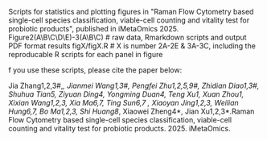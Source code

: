 Scripts for statistics and plotting figures in "Raman Flow Cytometry based single-cell species classification, viable-cell counting and vitality test for probiotic products", published in iMetaOmics 2025.
Figure2(A\B\C\D\E)-3(A\B\C) # raw data, Rmarkdown scripts and output PDF format results
figX/figX.R # X is number 2A-2E & 3A-3C, including the reproducable R scripts for each panel in figure

f you use these scripts, please cite the paper below:

Jia Zhang1,2,3#,*, Jianmei Wang1,3#, Pengfei Zhu1,2,5,9#, Zhidian Diao1,3#, Shuhua Tian5, Ziyuan Ding4, Yongming Duan4, Teng Xu1, Xuan Zhou1, Xixian Wang1,2,3, Xia Ma6,7, Ting Sun6,7 , Xiaoyan Jing1,2,3, Weilian Hung6,7, Bo Ma1,2,3, Shi Huang8*, Xiaowei Zheng4*, Jian Xu1,2,3*.Raman Flow Cytometry based single-cell species classification, viable-cell counting and vitality test for probiotic products. 2025. iMetaOmics.
